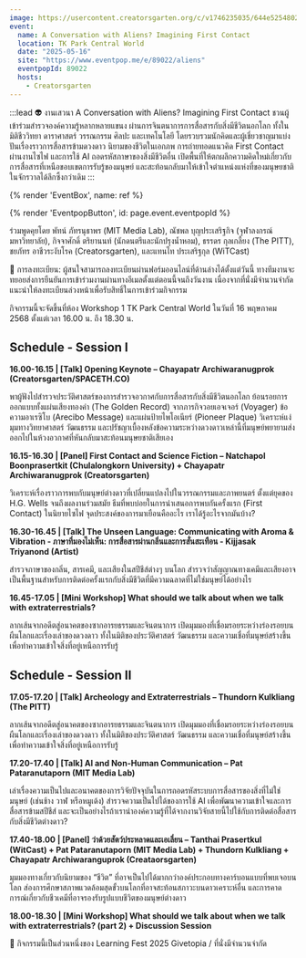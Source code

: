 ```yaml
---
image: https://usercontent.creatorsgarten.org/c/v1746235035/644e5254802c0234580bdb52/Frame_40302_skabpd.webp
event:
  name: A Conversation with Aliens? Imagining First Contact
  location: TK Park Central World
  date: "2025-05-16"
  site: "https://www.eventpop.me/e/89022/aliens"
  eventpopId: 89022
  hosts:
    - Creatorsgarten
---
```


:::lead
👽 งานเสวนา A Conversation with Aliens? Imagining First Contact ชวนผู้เข้าร่วมสำรวจองค์ความรู้หลากหลายแขนง ผ่านการจินตนาการการสื่อสารกับสิ่งมีชีวิตนอกโลก ทั้งในมิติชีววิทยา ดาราศาสตร์ วรรณกรรม ศิลปะ และเทคโนโลยี โดยรวบรวมนักคิดและผู้เชี่ยวชาญมาแบ่งปันเรื่องราวการสื่อสารข้ามดวงดาว นิยามของชีวิตในเอกภพ การถ่ายทอดแนวคิด First Contact ผ่านงานไซไฟ และการใช้ AI ถอดรหัสภาษาของสิ่งมีชีวิตอื่น เปิดพื้นที่ให้ตกผลึกความคิดใหม่เกี่ยวกับการสื่อสารที่เหนือขอบเขตการรับรู้ของมนุษย์ และสะท้อนกลับมาให้เข้าใจตำแหน่งแห่งที่ของมนุษยชาติในจักรวาลได้ลึกซึ้งกว่าเดิม
:::

{% render 'EventBox', name: ref %}

{% render 'EventpopButton', id: page.event.eventpopId %}

ร่วมพูดคุยโดย พัทน์ ภัทรนุธาพร (MIT Media Lab), ณัชพล บุญประเสริฐกิจ (จุฬาลงกรณ์มหาวิทยาลัย), กิจจาศักดิ์ ตริยานนท์ (นักดนตรีและนักปรุงน้ำหอม), ธรรดร กุลเกลี้ยง (The PITT), ชยภัทร อาชีวระงับโรค (Creatorsgarten), และแทนไท ประเสริฐกุล (WiTCast)

📝 การลงทะเบียน: ผู้สนใจสามารถลงทะเบียนผ่านฟอร์มออนไลน์ที่ด้านล่างได้ตั้งแต่วันนี้ ทางทีมงานจะทยอยส่งการยืนยันการเข้าร่วมงานผ่านทางอีเมลตั้งแต่ตอนนี้จนถึงวันงาน เนื่องจากที่นั่งมีจำนวนจำกัด แนะนำให้ลงทะเบียนล่วงหน้าเพื่อรับสิทธิ์ในการเข้าร่วมกิจกรรม

กิจกรรมนี้จะจัดขึ้นที่ห้อง Workshop 1 TK Park Central World ในวันที่ 16 พฤษภาคม 2568 ตั้งแต่เวลา 16.00 น. ถึง 18.30 น.

## Schedule - Session I

**16.00-16.15 | [Talk] Opening Keynote – Chayapatr Archiwaranugprok (Creatorsgarten/SPACETH.CO)**

พาผู้ฟังไปสำรวจประวัติศาสตร์ของการสำรวจอวกาศกับการสื่อสารกับสิ่งมีชีวิตนอกโลก ย้อนรอยการออกแบบทั้งแผ่นเสียงทองคำ (The Golden Record) จากภารกิจวอยเอจเจอร์ (Voyager) ข้อความอาเรซิโบ (Arecibo Message) และแผ่นป้ายไพโอเนียร์ (Pioneer Plaque) วิเคราะห์แง่มุมทางวิทยาศาสตร์ วัฒนธรรม และปรัชญาเบื้องหลังข้อความระหว่างดวงดาวเหล่านี้ที่มนุษย์พยายามส่งออกไปในห้วงอวกาศที่หันกลับมาสะท้อนมนุษยชาติเสียเอง

**16.15-16.30 | [Panel] First Contact and Science Fiction – Natchapol Boonprasertkit (Chulalongkorn University) + Chayapatr Archiwaranugprok (Creatorsgarten)**

วิเคราะห์เรื่องราวการพบกับมนุษย์ต่างดาวที่เปลี่ยนแปลงไปในวรรณกรรมและภาพยนตร์ ตั้งแต่ยุคของ H.G. Wells จนถึงผลงานร่วมสมัย ธีมที่พบบ่อยในการนำเสนอการพบกันครั้งแรก (First Contact) ในนิยายไซไฟ จุดประสงค์ของการมาเยือนคืออะไร เราได้รู้อะไรจากมันบ้าง?

**16.30-16.45 | [Talk] The Unseen Language: Communicating with Aroma & Vibration - ภาษาที่มองไม่เห็น: การสื่อสารผ่านกลิ่นและการสั่นสะเทือน - Kijjasak Triyanond (Artist)**

สำรวจภาษาของกลิ่น, สารเคมี, และเสียงในสปีชีส์ต่างๆ บนโลก สำรวจว่าสัญญาณทางเคมีและเสียงอาจเป็นพื้นฐานสำหรับการติดต่อครั้งแรกกับสิ่งมีชีวิตที่มีความฉลาดที่ไม่ใช่มนุษย์ได้อย่างไร

**16.45-17.05 | [Mini Workshop] What should we talk about when we talk with extraterrestrials?**

ลากเส้นจากอดีตสู่อนาคตของซากอารยธรรมและจินตนาการ เปิดมุมมองที่เชื่อมรอยระหว่างร่องรอยบนผืนโลกและเรื่องเล่าของดวงดาว ทั้งในมิติของประวัติศาสตร์ วัฒนธรรม และความเชื่อที่มนุษย์สร้างขึ้นเพื่อทำความเข้าใจสิ่งที่อยู่เหนือการรับรู้

## Schedule - Session II

**17.05-17.20 | [Talk] Archeology and Extraterrestrials – Thundorn Kulkliang (The PITT)**

ลากเส้นจากอดีตสู่อนาคตของซากอารยธรรมและจินตนาการ เปิดมุมมองที่เชื่อมรอยระหว่างร่องรอยบนผืนโลกและเรื่องเล่าของดวงดาว ทั้งในมิติของประวัติศาสตร์ วัฒนธรรม และความเชื่อที่มนุษย์สร้างขึ้นเพื่อทำความเข้าใจสิ่งที่อยู่เหนือการรับรู้

**17.20-17.40 | [Talk] AI and Non-Human Communication – Pat Pataranutaporn (MIT Media Lab)**

เล่าเรื่องความเป็นไปและอนาคตของการวิจัยปัจจุบันในการถอดรหัสระบบการสื่อสารของสิ่งที่ไม่ใช่มนุษย์ (เช่นช้าง วาฬ หรือหมูเด้ง) สำรวจความเป็นไปได้ของการใช้ AI เพื่อพัฒนาความเข้าใจและการสื่อสารข้ามสปีชีส์ และจะเป็นอย่างไรถ้าเรานำองค์ความรู้ที่ได้จากงานวิจัยสายนี้ไปใช้กับการติดต่อสื่อสารกับสิ่งมีชีวิตต่างดาว?

**17.40-18.00 | [Panel] ว่าด้วยสัตว์ประหลาดและเอเลี่ยน – Tanthai Prasertkul (WitCast) + Pat Pataranutaporn (MIT Media Lab) + Thundorn Kulkliang + Chayapatr Archiwaranguprok (Creataorsgarten)**

มุมมองทางเกี่ยวกับนิยามของ “ชีวิต” ที่อาจเป็นไปได้มากกว่าองค์ประกอบทางคาร์บอนแบบที่พบเจอบนโลก ส่องการศึกษาสภาพแวดล้อมสุดขั้วบนโลกที่อาจสะท้อนสภาวะบนดาวเคราะห์อื่น และการคาดการณ์เกี่ยวกับชีวเคมีที่อาจรองรับรูปแบบชีวิตของมนุษย์ต่างดาว

**18.00-18.30 | [Mini Workshop] What should we talk about when we talk with extraterrestrials? (part 2) + Discussion Session**

📝 กิจกรรมนี้เป็นส่วนหนึ่งของ Learning Fest 2025 Givetopia / ที่นั่งมีจำนวนจำกัด